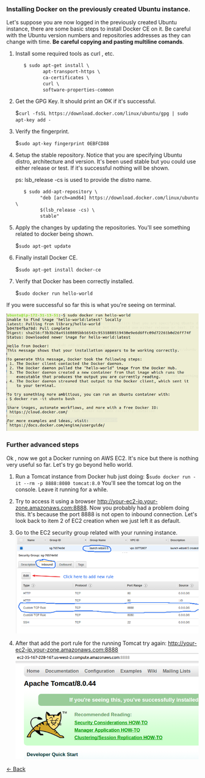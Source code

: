 ### Installing Docker on the previously created Ubuntu instance.
 
 Let's suppose you are now logged in the previously created Ubuntu instance, there are some basic steps
 to install Docker CE on it. Be careful with the Ubuntu version numbers and repositories addresses as
 they can change with time. **Be careful copying and pasting multiline comands**.
      
   1. Install some required tools as curl , etc.
      
      ```
         $ sudo apt-get install \
                apt-transport-https \
                ca-certificates \
                curl \
                software-properties-common
      ```
 
   2. Get the GPG Key. It should print an OK if it's successful. 
     
      $`curl -fsSL https://download.docker.com/linux/ubuntu/gpg | sudo apt-key add -`
    
   3. Verify the fingerprint.
   
      $`sudo apt-key fingerprint 0EBFCD88`
     
   4. Setup the stable repository. Notice that you are specifying Ubuntu distro, architecture and version.
      It's been used stable but you could use either release or test. If it's successful nothing will be shown.
      
      ps: lsb_release -cs is used to provide the distro name.
   
      ```
         $ sudo add-apt-repository \
               "deb [arch=amd64] https://download.docker.com/linux/ubuntu \
               $(lsb_release -cs) \
               stable"

      ```
      
   5. Apply the changes by updating the repositories. You'll see something related to docker being shown.
       
      $`sudo apt-get update`
      
   6. Finally install Docker CE.
   
      $`sudo apt-get install docker-ce`
      
   7. Verify that Docker has been correctly installed.
   
      $`sudo docker run hello-world`
       
   If you were successful so far this is what you're seeing on terminal.
        
   ![success.png](images/success.png)
   
   ### Further advanced steps
   
   Ok , now we got a Docker running on AWS EC2. It's nice but there is nothing very useful so far.
   Let's try go beyond hello world.
   
   1. Run a Tomcat instance from Docker hub just doing:
      $`sudo docker run -it --rm -p 8888:8080 tomcat:8.0`
      You'll see the tomcat log on the console. Leave it running for a while.
        
   2. Try to access it using a browser http://your-ec2-ip.your-zone.amazonaws.com:8888.
      Now you probably had a problem doing this. It's because the port 8888 is not open
      to inbound connection. Let's look back to item 2 of EC2 creation when we just
      left it as default.
      
   3. Go to the EC2 security group related with your running instance.
      ![inbound.png](images/inbound.png)
      
   4. After that add the port rule for the running Tomcat try again: http://your-ec2-ip.your-zone.amazonaws.com:8888
      ![tomcat.png](images/tomcat.png)
      
   [<- Back](README.md)